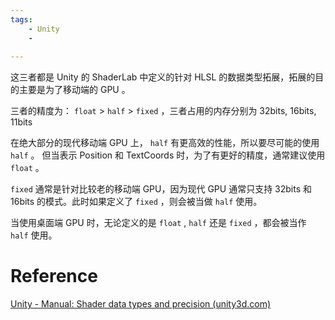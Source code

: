 ```yaml
---
tags:
    - Unity
    - 
    
---
```


这三者都是 Unity 的 ShaderLab 中定义的针对 HLSL 的数据类型拓展，拓展的目的主要是为了移动端的 GPU 。

三者的精度为： `float` > `half` > `fixed` ，三者占用的内存分别为 32bits, 16bits, 11bits

在绝大部分的现代移动端 GPU 上， `half` 有更高效的性能，所以要尽可能的使用 `half` 。 但当表示 Position 和 TextCoords 时，为了有更好的精度，通常建议使用 `float` 。

`fixed` 通常是针对比较老的移动端 GPU，因为现代 GPU 通常只支持 32bits 和 16bits 的模式。此时如果定义了 `fixed` ，则会被当做 `half` 使用。

当使用桌面端 GPU 时，无论定义的是 `float` , `half` 还是 `fixed` ，都会被当作 `half` 使用。

# Reference

[Unity - Manual: Shader data types and precision (unity3d.com)](https://docs.unity3d.com/Manual/SL-DataTypesAndPrecision.html)
